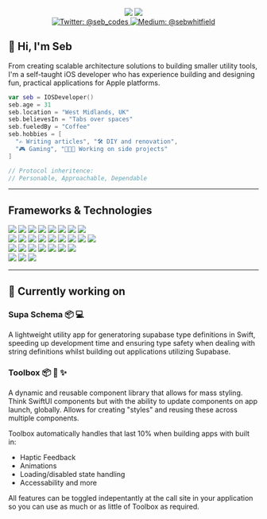 <p align="center">
    <img src="https://img.shields.io/badge/UIKit-SwiftUI-2368a1.svg" />
    <img src="https://img.shields.io/badge/Cocoapods-Swift_Package_Manager-a15e23.svg" />
    <br>
    <a href="https://x.com/seb_codes">
        <img src="https://img.shields.io/badge/Twitter-@seb__codes-212124.svg" alt="Twitter: @seb_codes" />
    </a>
    <a href="https://medium.com/@sebwhitfield">
        <img src="https://img.shields.io/badge/Medium-@sebwhitfield-212124.svg" alt="Medium: @sebwhitfield" />
    </a>
</p>

## 👋 Hi, I'm Seb

From creating scalable architecture solutions to building smaller utility tools, I'm a self-taught iOS developer who has experience building and designing fun, practical applications for Apple platforms.

```Swift
var seb = IOSDeveloper()
seb.age = 31
seb.location = "West Midlands, UK"
seb.believesIn = "Tabs over spaces"
seb.fueledBy = "Coffee"
seb.hobbies = [
  "✍️ Writing articles", "🛠️ DIY and renovation",
  "🎮 Gaming", "👨🏼‍💻 Working on side projects"
]

// Protocol inheritence:
// Personable, Approachable, Dependable
```
---
## Frameworks & Technologies
<p align="left">
  <img src="https://img.shields.io/badge/Xcode-2368a1.svg" />
  <img src="https://img.shields.io/badge/UIKit-2368a1.svg" />
  <img src="https://img.shields.io/badge/Cocoapods-2368a1.svg" />
  <img src="https://img.shields.io/badge/Storyboard-2368a1.svg" />
  <img src="https://img.shields.io/badge/Programmatic_Layout-2368a1.svg" />
    <img src="https://img.shields.io/badge/AutoLayout-2368a1.svg" />
  <img src="https://img.shields.io/badge/Push_Notifications-2368a1.svg" />
  <img src="https://img.shields.io/badge/Local_Authentication-2368a1.svg" />
  <br>
  <img src="https://img.shields.io/badge/CoreData-2368a1.svg" />
  <img src="https://img.shields.io/badge/CloudKit-a12368.svg" />
  <img src="https://img.shields.io/badge/AVKit-a12368.svg" />
  <img src="https://img.shields.io/badge/AVFoundation-a12368.svg" />
  <img src="https://img.shields.io/badge/CoreLocation-a12368.svg" />
  <img src="https://img.shields.io/badge/Keychain-a12368.svg" />
  <img src="https://img.shields.io/badge/SwiftUI-a12368.svg" />
  <img src="https://img.shields.io/badge/MapKit-a12368.svg" />
  <img src="https://img.shields.io/badge/CoreHaptics-a12368.svg" />
  <br>
  <img src="https://img.shields.io/badge/Custom_Swift_Packages-a15e23.svg" />
  <img src="https://img.shields.io/badge/Apollo_GraphQL-a15e23.svg" />
  <img src="https://img.shields.io/badge/GoogleMaps_SDK-a15e23.svg" />
  <img src="https://img.shields.io/badge/What3Words-a15e23.svg" />
  <img src="https://img.shields.io/badge/Lottie-a15e23.svg" />
  <img src="https://img.shields.io/badge/SQLLite-a15e23.svg" />
  <img src="https://img.shields.io/badge/Firebase_Notifications-a15e23.svg" />
  <br>
  <img src="https://img.shields.io/badge/Version_Control-Git-212124.svg" />
  <img src="https://img.shields.io/badge/Source_Tree-212124.svg" />
  <img src="https://img.shields.io/badge/Building_for:-iOS,_MacOS_and_iPadOS-212124.svg" />
</p>

---

## 🔨 Currently working on

### Supa Schema  📦 💻
A lightweight utility app for generatoring supabase type definitions in Swift, speeding up development time and ensuring type safety
when dealing with string definitions whilst building out applications utilizing Supabase.

### Toolbox  📦 📱 ✨
A dynamic and reusable component library that allows for mass styling. Think SwiftUI components but with the ability to update components
on app launch, globally. Allows for creating "styles" and reusing these across multiple components.

Toolbox automatically handles that last 10% when building apps with built in:
  - Haptic Feedback
  - Animations
  - Loading/disabled state handling
  - Accessability and more

All features can be toggled indepentantly at the call site in your application so you can use as much or as little of Toolbox as required.
